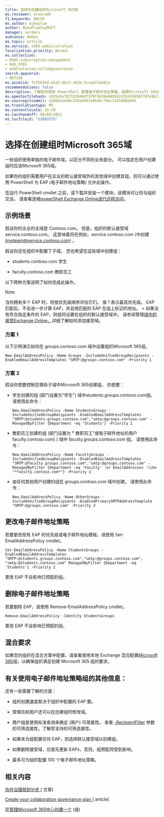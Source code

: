 ```yaml
---
title: 选择在创建组时Microsoft 365域
ms.reviewer: arvaradh
f1.keywords: NOCSH
ms.author: mikeplum
author: MikePlumleyMSFT
manager: serdars
audience: Admin
ms.topic: article
ms.service: o365-administration
localization_priority: Normal
ms.collection:
- M365-subscription-management
- Adm_O365
- m365solution-collabgovernance
search.appverid:
- MET150
ms.assetid: 7cf5655d-e523-4bc3-a93b-3ccebf44a01a
recommendations: false
description: 了解如何使用 PowerShell 配置电子邮件地址策略，选择Microsoft 365组时使用的域。
ms.openlocfilehash: c63542e707322040df379f3620ab893d23f6243656f787e9b72c6491b7b52232
ms.sourcegitcommit: a1b66e1e80c25d14d67a9b46c79ec7245d88e045
ms.translationtype: MT
ms.contentlocale: zh-CN
ms.lasthandoff: 08/05/2021
ms.locfileid: "53893575"
---
```

# <a name="choose-the-domain-to-use-when-creating-microsoft-365-groups"></a>选择在创建组时Microsoft 365域

一些组织使用单独的电子邮件域，以区分不同的业务部分。 可以指定在用户创建组时应该Microsoft 365域。
  
如果你的组织需要用户在企业的默认接受域外的其他域中创建其组，则可以通过使用 PowerShell 为 EAP (电子邮件地址策略) 允许此操作。

在运行 PowerShell cmdlet 之前，请下载并安装一个模块，该模块可让你与组织交谈。 请查看连接[powerShell Exchange Online进行远程访问](/powershell/exchange/connect-to-exchange-online-powershell)。

## <a name="example-scenarios"></a>示例场景

假设你的企业的主域是 Contoso.com。 但是，组织的默认接受域 service.contoso.com。 这意味着将在例如，service.contoso.com (中创建 jimsteam@service.contoso.com) 。
  
假设你还在组织中配置了子域。 您也希望在这些域中创建组：
  
- students.contoso.com 学生
    
- faculty.contoso.com 教职员工
    
以下两种方案说明了如何完成此操作。

> [!NOTE]
> 当你拥有多个 EAP 时，将按优先级顺序评估它们。 值 1 表示最高优先级。 EAP 匹配后，不会进一步计算 EAP，并且按匹配的 EAP 在组上标记的地址。 > 如果没有符合指定条件的 EAP，则组将设置在组织的默认接受域中。 请参阅管理[域中的接受Exchange Online，](/exchange/mail-flow-best-practices/manage-accepted-domains/manage-accepted-domains)详细了解如何添加接受域。
  
### <a name="scenario-1"></a>方案 1

以下示例演示如何在 groups.contoso.com 域中设置组织Microsoft 365组。
  
```
New-EmailAddressPolicy -Name Groups -IncludeUnifiedGroupRecipients -EnabledEmailAddressTemplates "SMTP:@groups.contoso.com" -Priority 1
```

### <a name="scenario-2"></a>方案 2

假设你想要控制在哪些子域中Microsoft 365创建组。 你想要：
  
- 学生创建的组 (部门设置为"学生") 域中students.groups.contoso.com组。 请使用此命令：
    
  ```
  New-EmailAddressPolicy -Name StudentsGroups -IncludeUnifiedGroupRecipients -EnabledEmailAddressTemplates "SMTP:@students.groups.contoso.com","smtp:@groups.contoso.com" -ManagedByFilter {Department -eq 'Students'} -Priority 1
  ```

- 教职员工创建的组 (部门设置为 **"** 教职员工"或电子邮件地址的用户 faculty.contoso.com) ) 域中 faculty.groups.contoso.com 组。 请使用此命令：
    
  ```
  New-EmailAddressPolicy -Name FacultyGroups -IncludeUnifiedGroupRecipients -EnabledEmailAddressTemplates "SMTP:@faculty.groups.contoso.com","smtp:@groups.contoso.com" -ManagedByFilter {Department -eq 'Faculty' -or EmailAddresses -like "*faculty.contoso.com*"} -Priority 2
  ```

- 由任何其他用户创建的组在 groups.contoso.com 域中创建。 请使用此命令：
    
  ```
  New-EmailAddressPolicy -Name OtherGroups -IncludeUnifiedGroupRecipients -EnabledPrimarySMTPAddressTemplate "SMTP:@groups.contoso.com" -Priority 3
  ```

## <a name="change-email-address-policies"></a>更改电子邮件地址策略

若要更改现有 EAP 的优先级或电子邮件地址模板，请使用 Set-EmailAddressPolicy cmdlet。
  
```
Set-EmailAddressPolicy -Name StudentsGroups -EnabledEmailAddressTemplates "SMTP:@students.groups.contoso.com","smtp:@groups.contoso.com", "smtp:@students.contoso.com" ManagedByFilter {Department -eq 'Students'} -Priority 2

```

更改 EAP 不会影响已预配的组。
  
## <a name="delete-email-address-policies"></a>删除电子邮件地址策略

若要删除 EAP，请使用 Remove-EmailAddressPolicy cmdlet。
  
```
Remove-EmailAddressPolicy -Identity StudentsGroups
```

更改 EAP 不会影响已预配的组。
  
## <a name="hybrid-requirements"></a>混合要求

如果您的组织在混合方案中配置，请查看使用本地 Exchange 混合配置[Microsoft 365](/exchange/hybrid-deployment/set-up-microsoft-365-groups)组，以确保组织满足创建 Microsoft 365 组的要求。 
  
## <a name="additional-info-about-using-email-address-policies-groups"></a>有关使用电子邮件地址策略组的其他信息：

还有一些需要了解的方面：
  
- 组的创建速度取决于组织中配置的 EAP 数。
    
- 管理员和用户还可以在创建组时修改域。
    
- 用户组是使用标准查询来确定 (用户) 可用属性。 查看 [-RecipientFilter](/powershell/exchange/recipientfilter-properties) 参数的可筛选属性，了解受支持的可筛选属性。 
    
- 如果未为组配置任何 EAP，则选择默认接受域以创建组。
    
- 如果删除接受域，应首先更新 EAPs，否则，组预配将受到影响。
    
- 最多可为组织配置 100 个电子邮件地址策略。
    
## <a name="related-content"></a>相关内容

[协作治理规划分步 (](collaboration-governance-overview.md#collaboration-governance-planning-step-by-step) 文章) 

[Create your collaboration governance plan (](collaboration-governance-first.md) article) 

[在管理Microsoft 365中心创建一个](../admin/create-groups/create-groups.md) (组) 